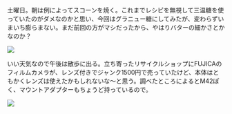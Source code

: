 土曜日。朝は例によってスコーンを焼く。これまでレシピを無視して三温糖を使っていたのがダメなのかと思い、今回はグラニュー糖にしてみたが、変わらずいまいち膨らまない。まだ前回の方がマシだったから、やはりバターの細かさとかなのか？

![](https://photos.old.apkas.net/medium/202503/20250301-AC200005.webp)

いい天気なので午後は散歩に出る。立ち寄ったリサイクルショップにFUJICAのフィルムカメラが、レンズ付きでジャンク1500円で売っていたけど、本体はともかくレンズは使えたかもしれないな〜と思う。調べたところによるとM42ぽく、マウントアダプターもちょうど持っているので。

![](https://photos.old.apkas.net/medium/202503/20250301-AC200008.webp)
